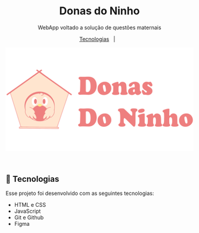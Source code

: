 <h1 align="center"> Donas do Ninho </h1>

<p align="center">
WebApp voltado a solução de questões maternais <br/>
</p>

<p align="center">
  <a href="#-tecnologias">Tecnologias</a>&nbsp;&nbsp;&nbsp;|&nbsp;&nbsp;&nbsp;
</p>

<p align="center">
  <img alt="License" src="./img/logoDonasDoNinho.svg">
</p>

<br>

## 🚀 Tecnologias

Esse projeto foi desenvolvido com as seguintes tecnologias:

- HTML e CSS
- JavaScript
- Git e Github
- Figma
